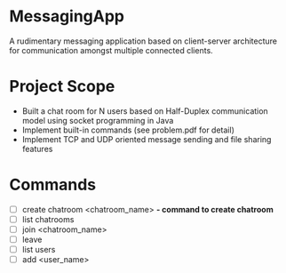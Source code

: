 # MessagingApp
A rudimentary messaging application based on client-server architecture for communication amongst multiple connected clients.

# Project Scope
* Built a chat room for N users based on Half-Duplex communication model using socket programming in Java
* Implement built-in commands (see problem.pdf for detail)
* Implement TCP and UDP oriented message sending and file sharing features

# Commands
- [ ] create chatroom <chatroom_name> **- command to create chatroom**
- [ ] list chatrooms
- [ ] join <chatroom_name>
- [ ] leave
- [ ] list users
- [ ] add <user_name>
